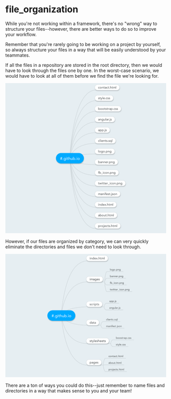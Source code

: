 # file_organization

While you're not working within a framework, there's no "wrong" way to structure your files--however, there are better ways to do so to improve your workflow.

Remember that you're rarely going to be working on a project by yourself, so always structure your files in a way that will be easily understood by your teammates.

If all the files in a repository are stored in the root directory, then we would have to look through the files one by one. In the worst-case scenario, we would have to look at all of them before we find the file we're looking for.

![alt text](linear_search.png "Linear search")

However, if our files are organized by category, we can very quickly eliminate the directories and files we don't need to look through.

![alt text](tree.png "File tree")

There are a ton of ways you could do this--just remember to name files and directories in a way that makes sense to you and your team!